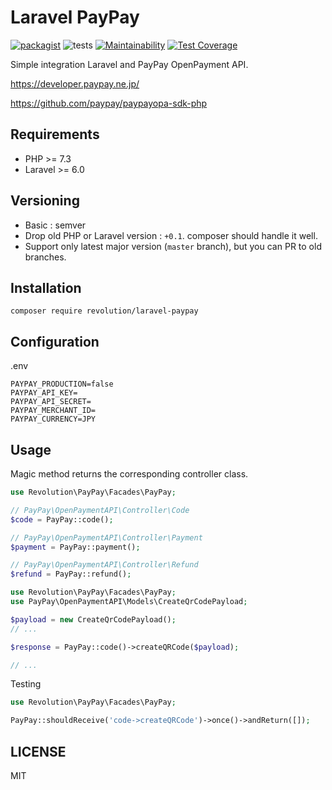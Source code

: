 # Laravel PayPay

[![packagist](https://badgen.net/packagist/v/revolution/laravel-paypay)](https://packagist.org/packages/revolution/laravel-paypay)
![tests](https://github.com/kawax/laravel-paypay/workflows/tests/badge.svg)
[![Maintainability](https://api.codeclimate.com/v1/badges/f44df88528c5eed7315f/maintainability)](https://codeclimate.com/github/kawax/laravel-paypay/maintainability)
[![Test Coverage](https://api.codeclimate.com/v1/badges/f44df88528c5eed7315f/test_coverage)](https://codeclimate.com/github/kawax/laravel-paypay/test_coverage)

Simple integration Laravel and PayPay OpenPayment API.

https://developer.paypay.ne.jp/

https://github.com/paypay/paypayopa-sdk-php

## Requirements
- PHP >= 7.3
- Laravel >= 6.0

## Versioning
- Basic : semver
- Drop old PHP or Laravel version : `+0.1`. composer should handle it well.
- Support only latest major version (`master` branch), but you can PR to old branches.

## Installation

```
composer require revolution/laravel-paypay
```

## Configuration

.env
```
PAYPAY_PRODUCTION=false
PAYPAY_API_KEY=
PAYPAY_API_SECRET=
PAYPAY_MERCHANT_ID=
PAYPAY_CURRENCY=JPY
```

## Usage
Magic method returns the corresponding controller class.

```php
use Revolution\PayPay\Facades\PayPay;

// PayPay\OpenPaymentAPI\Controller\Code
$code = PayPay::code();

// PayPay\OpenPaymentAPI\Controller\Payment
$payment = PayPay::payment();

// PayPay\OpenPaymentAPI\Controller\Refund
$refund = PayPay::refund();
```

```php
use Revolution\PayPay\Facades\PayPay;
use PayPay\OpenPaymentAPI\Models\CreateQrCodePayload;

$payload = new CreateQrCodePayload();
// ...

$response = PayPay::code()->createQRCode($payload);

// ...
```

Testing
```php
use Revolution\PayPay\Facades\PayPay;

PayPay::shouldReceive('code->createQRCode')->once()->andReturn([]);
```

## LICENSE
MIT

